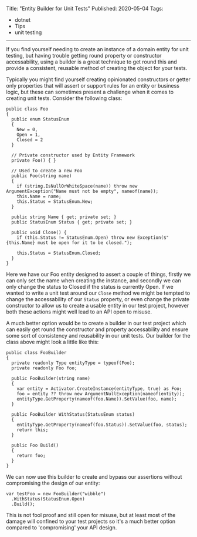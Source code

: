 Title: "Entity Builder for Unit Tests"
Published: 2020-05-04
Tags:
- dotnet
- Tips
- unit testing
---

If you find yourself needing to create an instance of a domain entity for unit testing, but having trouble getting round property or constructor accessability, using a builder is a great technique to get round this and provide a consistent, reusable method of creating the object for your tests.

<!--more-->

Typically you might find yourself creating opinionated constructors or getter only properties that will assert or support rules for an entity or business logic, but these can sometimes present a challenge when it comes to creating unit tests. Consider the following class:

```
public class Foo
{
  public enum StatusEnum
  {
    New = 0,
    Open = 1,
    Closed = 2
  }

  // Private constructor used by Entity Framework
  private Foo() { }

  // Used to create a new Foo
  public Foo(string name)
  {
    if (string.IsNullOrWhiteSpace(name)) throw new ArgumentException("Name must not be empty", nameof(name));
    this.Name = name;
    this.Status = StatusEnum.New;
  }

  public string Name { get; private set; }
  public StatusEnum Status { get; private set; }
  
  public void Close() {
    if (this.Status != StatusEnum.Open) throw new Exception($"{this.Name} must be open for it to be closed.");

    this.Status = StatusEnum.Closed;
  }
}
```

Here we have our Foo entity designed to assert a couple of things, firstly we can only set the name when creating the instance, and secondly we can only change the status to Closed if the status is currently Open. If we wanted to write a unit test around our `Close` method we might be tempted to change the accessability of our `Status` property, or even change the private constructor to allow us to create a usable entity in our test project, however both these actions might well lead to an API open to misuse.

A much better option would be to create a builder in our test project which can easily get round the constructor and property accessability and ensure some sort of consistency and reusability in our unit tests. Our builder for the class above might look a little like this:

```
public class FooBuilder
{
  private readonly Type entityType = typeof(Foo);
  private readonly Foo foo;

  public FooBuilder(string name)
  {
    var entity = Activator.CreateInstance(entityType, true) as Foo;
    foo = entity ?? throw new ArgumentNullException(nameof(entity));
    entityType.GetProperty(nameof(foo.Name)).SetValue(foo, name);
  }

  public FooBuilder WithStatus(StatusEnum status)
  {
    entityType.GetProperty(nameof(foo.Status)).SetValue(foo, status);
    return this;
  }

  public Foo Build()
  {
    return foo;
  }
}
```

We can now use this builder to create and bypass our assertions without compromising the design of our entity:

```
var testFoo = new FooBuilder("wibble") 
  .WithStatus(StatusEnum.Open)
  .Build();
```

This is not fool proof and still open for misuse, but at least most of the damage will confined to your test projects so it's a much better option compared to 'compromising' your API design.